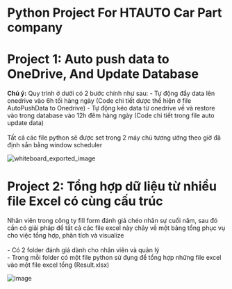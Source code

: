 # Python Project For HTAUTO Car Part company
<h1>Project 1: Auto push data to OneDrive, And Update Database</h1>
<Strong>Chú ý:</Strong> Quy trình ở dưới có 2 bước chính như sau:
- Tự động đẩy data lên onedrive vào 6h tối hàng ngày (Code chi tiết dược thể hiện ở file AutoPushData to Onedrive)
- Tự động kéo data từ onedrive về và restore vào trong database vào 12h đêm hàng ngày (Code chi tiết trong file auto update data)
<br>
<br>
Tất cả các file python sẽ được set trong 2 máy chú tương ướng theo giờ đã định sẵn bằng window scheduler

![whiteboard_exported_image](https://github.com/ngdvietha/Python-SQL-server-Autobackup-and-notification/assets/71718604/59e9e9c7-aa40-4bd5-b702-5572bc9c8f62)

<h1>Project 2: Tổng hợp dữ liệu từ nhiều file Excel có cùng cấu trúc</h1>
Nhân viên trong công ty fill form đánh giá chéo nhân sự cuối năm, sau đó cần có giải pháp để tất cả các file excel này chảy về một bảng tổng phục vụ cho việc tổng hợp, phân tích và visualize <br> <br>
- Có 2 folder đánh giá dành cho nhân viên và quản lý <br>
- Trong mỗi folder có một file python sử đụng để tổng hợp những file excel vào một file excel tổng (Result.xlsx)
<br>

![image](https://github.com/ngdvietha/Python-SQL-server-Autobackup-and-notification/assets/71718604/ff98c4e6-65bb-43e2-978a-a64998aa8c29)
